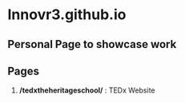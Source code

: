 # Innovr3.github.io

## Personal Page to showcase work

## Pages
1. **/tedxtheheritageschool/** : TEDx Website
